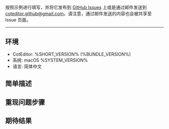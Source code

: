 
按照示例进行填写，并将它发布到 [GitHub Issues](https://github.com/coteditor/CotEditor/issues) 上或是通过邮件发送到 <coteditor.github@gmail.com>。请注意，通过邮件发送的内容也会被共享至 Issue 页面。

-----------------------------------------------

## 环境

- CotEditor: %SHORT_VERSION% (%BUNDLE_VERSION%)
- 系统: macOS %SYSTEM_VERSION%
- 语言: 简体中文


## 简单描述

<!-- 请在这里输入 -->


## 重现问题步骤

<!-- 请在这里输入 -->


## 期待结果

<!-- 请在这里输入 -->
